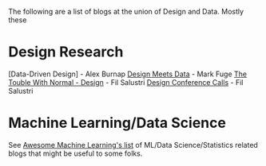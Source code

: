The following are a list of blogs at the union of Design and Data. Mostly these


# Design Research

[Data-Driven Design] - Alex Burnap
[Design Meets Data](http://designmeetsdata.com) - Mark Fuge
[The Touble With Normal - Design](http://filsalustri.blogspot.com/search/label/design) - Fil Salustri
[Design Conference Calls](http://filsalustri.blogspot.com/search/label/cfp) - Fil Salustri

# Machine Learning/Data Science
See [Awesome Machine Learning's list](https://github.com/josephmisiti/awesome-machine-learning/blob/master/blogs.md) of ML/Data Science/Statistics related blogs that might be useful to some folks.
